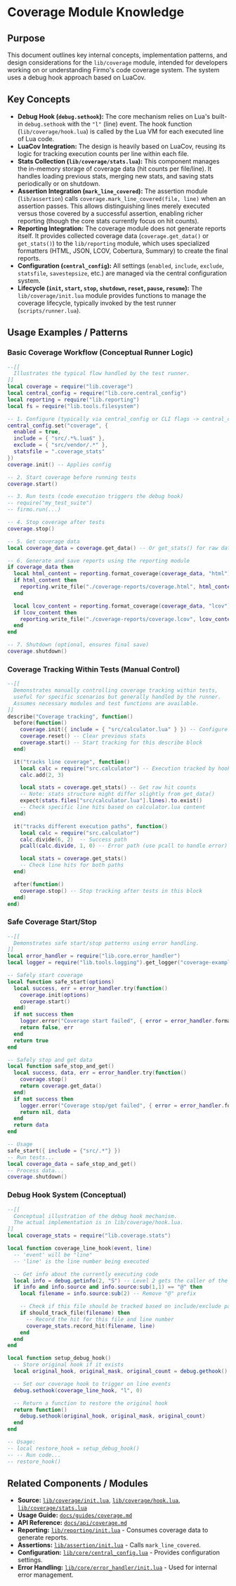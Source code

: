 # Coverage Module Knowledge

## Purpose

This document outlines key internal concepts, implementation patterns, and design considerations for the `lib/coverage` module, intended for developers working on or understanding Firmo's code coverage system. The system uses a debug hook approach based on LuaCov.

## Key Concepts

-   **Debug Hook (`debug.sethook`):** The core mechanism relies on Lua's built-in `debug.sethook` with the `"l"` (line) event. The hook function (`lib/coverage/hook.lua`) is called by the Lua VM for each executed line of Lua code.
-   **LuaCov Integration:** The design is heavily based on LuaCov, reusing its logic for tracking execution counts per line within each file.
-   **Stats Collection (`lib/coverage/stats.lua`):** This component manages the in-memory storage of coverage data (hit counts per file/line). It handles loading previous stats, merging new stats, and saving stats periodically or on shutdown.
-   **Assertion Integration (`mark_line_covered`):** The assertion module (`lib/assertion`) calls `coverage.mark_line_covered(file, line)` when an assertion passes. This allows distinguishing lines merely executed versus those covered by a successful assertion, enabling richer reporting (though the core stats currently focus on hit counts).
-   **Reporting Integration:** The coverage module does not generate reports itself. It provides collected coverage data (`coverage.get_data()` or `get_stats()`) to the `lib/reporting` module, which uses specialized formatters (HTML, JSON, LCOV, Cobertura, Summary) to create the final reports.
-   **Configuration (`central_config`):** All settings (`enabled`, `include`, `exclude`, `statsfile`, `savestepsize`, etc.) are managed via the central configuration system.
-   **Lifecycle (`init`, `start`, `stop`, `shutdown`, `reset`, `pause`, `resume`):** The `lib/coverage/init.lua` module provides functions to manage the coverage lifecycle, typically invoked by the test runner (`scripts/runner.lua`).

## Usage Examples / Patterns

### Basic Coverage Workflow (Conceptual Runner Logic)

```lua
--[[
  Illustrates the typical flow handled by the test runner.
]]
local coverage = require("lib.coverage")
local central_config = require("lib.core.central_config")
local reporting = require("lib.reporting")
local fs = require("lib.tools.filesystem")

-- 1. Configure (typically via central_config or CLI flags -> central_config)
central_config.set("coverage", {
  enabled = true,
  include = { "src/.*%.lua$" },
  exclude = { "src/vendor/.*" },
  statsfile = ".coverage_stats"
})
coverage.init() -- Applies config

-- 2. Start coverage before running tests
coverage.start()

-- 3. Run tests (code execution triggers the debug hook)
-- require("my_test_suite")
-- firmo.run(...)

-- 4. Stop coverage after tests
coverage.stop()

-- 5. Get coverage data
local coverage_data = coverage.get_data() -- Or get_stats() for raw data

-- 6. Generate and save reports using the reporting module
if coverage_data then
  local html_content = reporting.format_coverage(coverage_data, "html")
  if html_content then
    reporting.write_file("./coverage-reports/coverage.html", html_content)
  end

  local lcov_content = reporting.format_coverage(coverage_data, "lcov")
  if lcov_content then
    reporting.write_file("./coverage-reports/coverage.lcov", lcov_content)
  end
end

-- 7. Shutdown (optional, ensures final save)
coverage.shutdown()
```

### Coverage Tracking Within Tests (Manual Control)

```lua
--[[
  Demonstrates manually controlling coverage tracking within tests,
  useful for specific scenarios but generally handled by the runner.
  Assumes necessary modules and test functions are available.
]]
describe("Coverage tracking", function()
  before(function()
    coverage.init({ include = { "src/calculator.lua" } }) -- Configure for this test
    coverage.reset() -- Clear previous stats
    coverage.start() -- Start tracking for this describe block
  end)

  it("tracks line coverage", function()
    local calc = require("src.calculator") -- Execution tracked by hook
    calc.add(2, 3)

    local stats = coverage.get_stats() -- Get raw hit counts
    -- Note: stats structure might differ slightly from get_data()
    expect(stats.files["src/calculator.lua"].lines).to.exist()
    -- Check specific line hits based on calculator.lua content
  end)

  it("tracks different execution paths", function()
    local calc = require("src.calculator")
    calc.divide(6, 2)  -- Success path
    pcall(calc.divide, 1, 0) -- Error path (use pcall to handle error)

    local stats = coverage.get_stats()
    -- Check line hits for both paths
  end)

  after(function()
    coverage.stop() -- Stop tracking after tests in this block
  end)
end)
```

### Safe Coverage Start/Stop

```lua
--[[
  Demonstrates safe start/stop patterns using error handling.
]]
local error_handler = require("lib.core.error_handler")
local logger = require("lib.tools.logging").get_logger("coverage-example")

-- Safely start coverage
local function safe_start(options)
  local success, err = error_handler.try(function()
    coverage.init(options)
    coverage.start()
  end)
  if not success then
    logger.error("Coverage start failed", { error = error_handler.format_error(err) })
    return false, err
  end
  return true
end

-- Safely stop and get data
local function safe_stop_and_get()
  local success, data, err = error_handler.try(function()
    coverage.stop()
    return coverage.get_data()
  end)
  if not success then
    logger.error("Coverage stop/get failed", { error = error_handler.format_error(data) }) -- Error is in 'data' on failure
    return nil, data
  end
  return data
end

-- Usage
safe_start({ include = {"src/.*"} })
-- Run tests...
local coverage_data = safe_stop_and_get()
-- Process data...
coverage.shutdown()
```

### Debug Hook System (Conceptual)

```lua
--[[
  Conceptual illustration of the debug hook mechanism.
  The actual implementation is in lib/coverage/hook.lua.
]]
local coverage_stats = require("lib.coverage.stats")

local function coverage_line_hook(event, line)
  -- 'event' will be "line"
  -- 'line' is the line number being executed

  -- Get info about the currently executing code
  local info = debug.getinfo(2, "S") -- Level 2 gets the caller of the hook
  if info and info.source and info.source:sub(1,1) == "@" then
    local filename = info.source:sub(2) -- Remove "@" prefix

    -- Check if this file should be tracked based on include/exclude patterns
    if should_track_file(filename) then
      -- Record the hit for this file and line number
      coverage_stats.record_hit(filename, line)
    end
  end
end

local function setup_debug_hook()
  -- Store original hook if it exists
  local original_hook, original_mask, original_count = debug.gethook()

  -- Set our coverage hook to trigger on line events
  debug.sethook(coverage_line_hook, "l", 0)

  -- Return a function to restore the original hook
  return function()
    debug.sethook(original_hook, original_mask, original_count)
  end
end

-- Usage:
-- local restore_hook = setup_debug_hook()
-- -- Run code...
-- restore_hook()
```

## Related Components / Modules

-   **Source:** [`lib/coverage/init.lua`](init.lua), [`lib/coverage/hook.lua`](hook.lua), [`lib/coverage/stats.lua`](stats.lua)
-   **Usage Guide:** [`docs/guides/coverage.md`](../../docs/guides/coverage.md)
-   **API Reference:** [`docs/api/coverage.md`](../../docs/api/coverage.md)
-   **Reporting:** [`lib/reporting/init.lua`](../reporting/init.lua) - Consumes coverage data to generate reports.
-   **Assertions:** [`lib/assertion/init.lua`](../assertion/init.lua) - Calls `mark_line_covered`.
-   **Configuration:** [`lib/core/central_config.lua`](../core/central_config.lua) - Provides configuration settings.
-   **Error Handling:** [`lib/core/error_handler/init.lua`](../core/error_handler/init.lua) - Used for internal error management.
